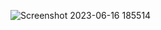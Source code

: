 ![Screenshot 2023-06-16 185514](https://github.com/TechZainShahzad/Facebook_HomePage_Flutter/assets/136337895/acf5acd7-3f7b-4cd9-9016-62bd02d40672)
